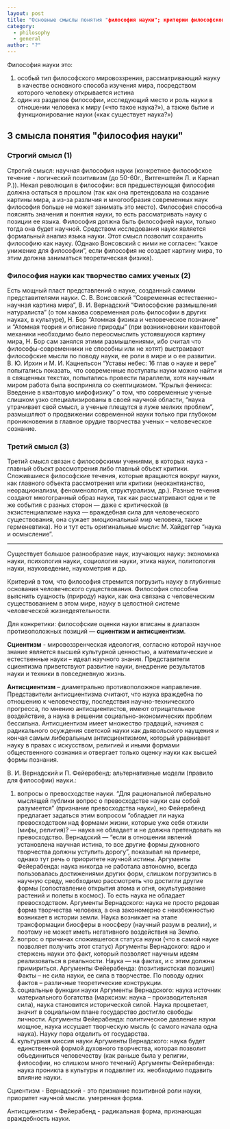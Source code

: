 ```yaml
---
layout: post
title: "Основные смыслы понятия "философия науки"; критерии философского рассмотрения науки. Сциентизм и антисциентизм. Предмет философии науки."
category:
  - philosophy
  - general
author: "?"
---
```


Философия науки это:
1. особый тип философского мировоззрения, рассматривающий науку в качестве основного способа изучения мира, посредством которого человеку открывается истина
2. один из разделов философии, исследующий место и роль науки в отношении человека к миру («что такое наука?»), а также бытие и функционирование науки («как существует наука?»)

## 3 смысла понятия "философия науки"
### Строгий смысл (1)
Строгий смысл: научная философия науки (конкретное философское течение - логический позитивизм (до 50-60г., Витгенштейн Л. и Карнап Р.)).
Некая революция в философии: вся предшествующая философия должна остаться в прошлом (так как она претендовала на создание картины мира, а из-за различия и многообразия современных наук философия больше не может занимать это место). Философия способна пояснять значения и понятия науки, то есть рассматривать науку с позиции ее языка. Философия должна быть философией науки, только тогда она будет научной. Средством исследования науки является формальный анализ языка науки. Этот смысл позволит сохранить философию как науку. (Однако Вонсовский с ними не согласен: “какое унижение для философии”, если философия не создает картину мира, то этим должна заниматься теоретическая физика).
### Философия науки как творчество самих ученых (2)
Есть мощный пласт представлений о науке, созданный самими представителями науки. С. В. Вонсовский “Современная естественно-научная картина мира”, В. И. Вернадский “Философские размышления натуралиста”  (о том какова современная роль философии в других науках, в культуре), Н. Бор “Атомная физика и человеческое познание” и “Атомная теория и описание природы” (при возникновении квантовой механики необходимо было переосмыслить устоявшуюся картину мира, Н. Бор сам занялся этими размышлениями, ибо считал что философы-современники не способны или не хотят) выстраивают философские мысли по поводу науки, ее роли в мире и о ее развитии. В. Ю. Ирхин и М. И. Кацнельсон “Уставы небес: 16 глав о науке и вере” попытались показать, что современные постулаты науки можно найти и в священных текстах, попытались провести параллели, хотя научным миром работа была восприняла со скептицизмом.   “Крылья феникса: Введение в квантовую мифофизику” о том, что современные ученые слишком узко специализированы в своей научной области,  “наука утрачивает свой смысл, а ученые плещутся в луже мелких проблем”, размышляют о продвижении современной науки только при глубоком проникновении в главное орудие творчества ученых – человеческое сознание.
### Третий смысл (3)
Третий смысл связан с философскими учениями, в которых наука - главный объект рассмотрения либо главный объект критики. Сложившиеся философские течения, которые вращаются вокруг науки, как главного объекта рассмотрения или критики (неокантианство, неорационализм, феноменология, структурализм,  др.). Разные течения создают многогранный образ науки, так как рассматривают одни и те же события с разных сторон — даже с критической (в экзистенциализме наука — враждебная сила для человеческого существования, она сужает эмоциональный мир человека, также герменевтика). Но и тут есть оригинальные мысли: М. Хайдеггер “наука и осмысление”.

---

Существует большое разнообразие наук, изучающих науку: экономика науки, психология науки, социология науки, этика науки, политология науки, науковедение, наукометрия и др. 

Критерий в том, что философия стремится погрузить науку в глубинные основания человеческого существования. Философия способна выяснить сущность (природу) науки, как она связана с человеческим существованием в этом мире, науку в целостной системе человеческой жизнедеятельности.

Для конкретики: философские оценки науки вписаны в диапазон противоположных позиций — **сциентизм и антисциентизм**.

**Сциентизм** - мировоззренческая идеология, согласно которой научное знание является высшей культурной ценностью, а математические и естественные науки – идеал научного знания. Представители сциентизма приветствуют развитие науки, внедрение результатов науки и техники в повседневную жизнь.

**Антисциентизм** – диаметрально противоположное направление. Представители антисциентизма считают, что наука враждебна по отношению к человечеству, последствия научно-технического прогресса, по мнению антисциентистов, имеют отрицательное воздействие, а наука в решении социально-экономических проблем бессильна. Антисциентизм имеет множество градаций, начиная с радикального осуждения светской науки как дьявольского наущения и кончая самым либеральным антисциентизмом, который уравнивает науку в правах с искусством, религией и иными формами общественного сознания и отвергает только оценку науки как высшей формы познания.

В. И. Вернадский и П. Фейерабенд: альтернативные модели (правило для философии) науки.:
1. вопросы о превосходстве науки.  “Для рациональной либерально мыслящей публики вопрос о превосходстве науки сам собой разумеется” (признание превосходства науки), но Фейерабенд предлагает задаться этим вопросом “обладает ли наука превосходством над формами жизни, которые уже себя отжили (мифы, религия)? — наука не обладает и не должна претендовать на превосходство. Вернадский — “если в отношении явлений установлена научная истина, то все другие формы духовного творчества должны уступить дорогу”, показывал на примере, однако тут речь о приоритете научной истины. 
Аргументы Фейерабенда: наука никогда не работала автономно, всегда пользовалась достижениями других форм, слишком погрузились в научную среду, необходимо рассмотреть что достигли другие формы (сопоставление открытия атома и огня, окультуривание растений и полеты в космос). То есть наука не обладает превосходством. 
Аргументы Вернадского: наука не просто рядовая форма творчества человека, а она закономерно с неизбежностью возникает в истории земли. Наука возникает на этапе трансформации биосферы в ноосферу (научный разум в реалии), и поэтому не может иметь негативного воздействия на Землю.
2. вопрос о причинах сложившегося статуса науки (что в самой науке позволяет получить этот статус)
Аргументы Вернадского: ядро и стержень науки это факт, который позволяет научным идеям реализоваться в реальности. Наука  — на фактах, и с этим должны примириться.
Аргументы Фейерабенда: (позитивистская позиция) Факты – не сила науки, ее сила в творчестве. По поводу одних фактов – различные теоретические конструкции.
3. социальные функции науки
Аргументы Вернадского: наука источник материального богатства (марксизм: наука – производительная сила), наука становится исторической силой. Наука процветает, значит в социальном плане государство достигло свободы личности.
Аргументы Фейерабенда: политическое давление науки мощное, наука иссушает творческую мысль (с самого начала одна наука). Науку пора отделить от государства.
4. культурная миссия науки
Аргументы Вернадского: наука будет единственной формой духовного творчества, которая позволит объединиться человечеству (как раньше была у религии, философии, но слишком много течений)
Аргументы Фейерабенда: наука проникла в культуры и подавляет их. необходимо подавить влияние науки.

Сциентизм - Вернадский - это признание позитивной роли науки, приоритет научной мысли. умеренная форма.

Антисциентизм - Фейерабенд - радикальная форма, признающая враждебность науки.
